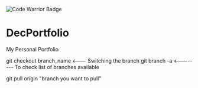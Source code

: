 ![Code Warrior Badge](https://www.codewars.com/users/Thommzy/badges/small)

# DecPortfolio
My Personal Portfolio


git checkout branch_name <--- Switching the branch
git branch -a <-------- To check list of branches available

 git pull origin "branch you want to pull"

